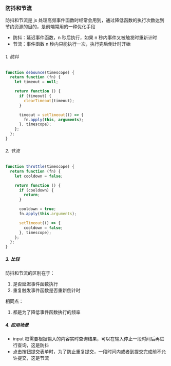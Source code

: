 ### 防抖和节流

防抖和节流是 js 处理高频事件函数时经常会用到，通过降低函数的执行次数达到节约资源的目的，是前端常用的一种优化手段

- 防抖：延迟事件函数，n 秒后执行，如果 n 秒内事件又被触发时重新计时
- 节流：事件函数 n 秒内只能执行一次，执行完后倒计时开始

###### 1. 防抖

```javascript
function debounce(timescope) {
  return function (fn) {
    let timeout = null;

    return function () {
      if (timeout) {
        clearTimeout(timeout);
      }

      timeout = setTimeout(() => {
        fn.apply(this, arguments);
      }, timescope);
    };
  };
}
```

###### 2. 节流

```javascript
function throttle(timescope) {
  return function (fn) {
    let cooldown = false;

    return function () {
      if (cooldown) {
        return;
      }

      cooldown = true;
      fn.apply(this.arguments);

      setTimeout(() => {
        cooldown = false;
      }, timescope);
    };
  };
}
```

##### 3. 比较

防抖和节流的区别在于：

1. 是否延迟事件函数执行
2. 重复触发事件函数是否重新倒计时

相同点：

1. 都是为了降低事件函数执行的频率

##### 4. 应用场景

- input 框需要根据输入的内容实时查询结果，可以在输入停止一段时间后再进行查询，这是防抖
- 点击按钮提交表单时，为了防止重复提交，一段时间内或者到提交完成前不允许提交，这是节流
